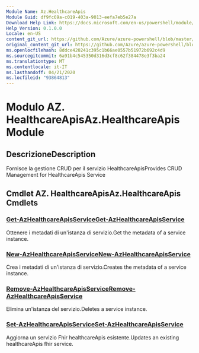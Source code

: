 ```yaml
---
Module Name: Az.HealthcareApis
Module Guid: df9fc69a-c019-403a-9013-eefa7eb5e27a
Download Help Link: https://docs.microsoft.com/en-us/powershell/module/az.healthcareapis
Help Version: 0.1.0.0
Locale: en-US
content_git_url: https://github.com/Azure/azure-powershell/blob/master/src/HealthcareApis/HealthcareApis/help/Az.HealthcareApis.md
original_content_git_url: https://github.com/Azure/azure-powershell/blob/master/src/HealthcareApis/HealthcareApis/help/Az.HealthcareApis.md
ms.openlocfilehash: 8ddce420241c395c1b66ae0557b51972b692c4d9
ms.sourcegitcommit: 6a91b4c545350d316d3cf8c62f384478e3f3ba24
ms.translationtype: MT
ms.contentlocale: it-IT
ms.lasthandoff: 04/21/2020
ms.locfileid: "93864813"
---
```

# <span data-ttu-id="1ee5e-101">Modulo AZ. HealthcareApis</span><span class="sxs-lookup"><span data-stu-id="1ee5e-101">Az.HealthcareApis Module</span></span>
## <span data-ttu-id="1ee5e-102">Descrizione</span><span class="sxs-lookup"><span data-stu-id="1ee5e-102">Description</span></span>
<span data-ttu-id="1ee5e-103">Fornisce la gestione CRUD per il servizio HealthcareApis</span><span class="sxs-lookup"><span data-stu-id="1ee5e-103">Provides CRUD Management for HealthcareApis Service</span></span>

## <span data-ttu-id="1ee5e-104">Cmdlet AZ. HealthcareApis</span><span class="sxs-lookup"><span data-stu-id="1ee5e-104">Az.HealthcareApis Cmdlets</span></span>
### [<span data-ttu-id="1ee5e-105">Get-AzHealthcareApisService</span><span class="sxs-lookup"><span data-stu-id="1ee5e-105">Get-AzHealthcareApisService</span></span>](Get-AzHealthcareApisService.md)
<span data-ttu-id="1ee5e-106">Ottenere i metadati di un'istanza di servizio.</span><span class="sxs-lookup"><span data-stu-id="1ee5e-106">Get the metadata of a service instance.</span></span>

### [<span data-ttu-id="1ee5e-107">New-AzHealthcareApisService</span><span class="sxs-lookup"><span data-stu-id="1ee5e-107">New-AzHealthcareApisService</span></span>](New-AzHealthcareApisService.md)
<span data-ttu-id="1ee5e-108">Crea i metadati di un'istanza di servizio.</span><span class="sxs-lookup"><span data-stu-id="1ee5e-108">Creates the metadata of a service instance.</span></span>

### [<span data-ttu-id="1ee5e-109">Remove-AzHealthcareApisService</span><span class="sxs-lookup"><span data-stu-id="1ee5e-109">Remove-AzHealthcareApisService</span></span>](Remove-AzHealthcareApisService.md)
<span data-ttu-id="1ee5e-110">Elimina un'istanza del servizio.</span><span class="sxs-lookup"><span data-stu-id="1ee5e-110">Deletes a service instance.</span></span>

### [<span data-ttu-id="1ee5e-111">Set-AzHealthcareApisService</span><span class="sxs-lookup"><span data-stu-id="1ee5e-111">Set-AzHealthcareApisService</span></span>](Set-AzHealthcareApisService.md)
<span data-ttu-id="1ee5e-112">Aggiorna un servizio Fhir healthcareApis esistente.</span><span class="sxs-lookup"><span data-stu-id="1ee5e-112">Updates an existing healthcareApis fhir service.</span></span>

